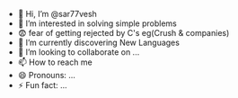 - 👋 Hi, I’m @sar77vesh
- 👀 I’m interested in solving simple problems
- 😨 fear of getting rejected by C's eg(Crush & companies)
- 🌱 I’m currently discovering New Languages
- 💞️ I’m looking to collaborate on ...
- 📫 How to reach me 
- 😄 Pronouns: ...
- ⚡ Fun fact: ...

<!---
sar77vesh/sar77vesh is a ✨ special ✨ repository because its `README.md` (this file) appears on your GitHub profile.
You can click the Preview link to take a look at your changes.
--->
